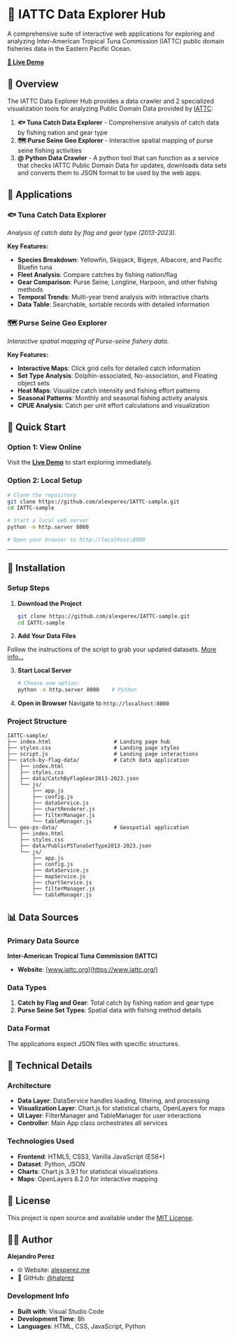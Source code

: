 # 🌊 IATTC Data Explorer Hub

A comprehensive suite of interactive web applications for exploring and analyzing Inter-American Tropical Tuna Commission (IATTC) public domain fisheries data in the Eastern Pacific Ocean.

**[🔗 Live Demo](https://alexperez.me/IATTC-sample/)**

## 🎯 Overview

The IATTC Data Explorer Hub provides a data crawler and 2 specialized visualization tools for analyzing Public Domain Data provided by [IATTC](https://iattc.org):

1. **🐟 Tuna Catch Data Explorer** - Comprehensive analysis of catch data by fishing nation and gear type
2. **🗺️ Purse Seine Geo Explorer** - Interactive spatial mapping of purse seine fishing activities
3. **@ Python Data Crawler** - A python tool that can function as a service that checks IATTC Public Domain Data for updates, downloads data sets and converts them to JSON format to be used by the web apps.

## 🚀 Applications

### 🐟 Tuna Catch Data Explorer
*Analysis of catch data by flag and gear type (2013-2023).*

**Key Features:**
- **Species Breakdown**: Yellowfin, Skipjack, Bigeye, Albacore, and Pacific Bluefin tuna
- **Fleet Analysis**: Compare catches by fishing nation/flag
- **Gear Comparison**: Purse Seine, Longline, Harpoon, and other fishing methods
- **Temporal Trends**: Multi-year trend analysis with interactive charts
- **Data Table**: Searchable, sortable records with detailed information

### 🗺️ Purse Seine Geo Explorer
*Interactive spatial mapping of Purse-seine fishery data.*

**Key Features:**
- **Interactive Maps**: Click grid cells for detailed catch information
- **Set Type Analysis**: Dolphin-associated, No-association, and Floating object sets
- **Heat Maps**: Visualize catch intensity and fishing effort patterns
- **Seasonal Patterns**: Monthly and seasonal fishing activity analysis
- **CPUE Analysis**: Catch per unit effort calculations and visualization

## 🚀 Quick Start

### Option 1: View Online
Visit the **[Live Demo](https://alexperex.me/IATTC-sample)** to start exploring immediately.

### Option 2: Local Setup
```bash
# Clone the repository
git clone https://github.com/alexperex/IATTC-sample.git
cd IATTC-sample

# Start a local web server
python -m http.server 8000

# Open your browser to http://localhost:8000
```

---

## 💾 Installation

### Setup Steps

1. **Download the Project**
   ```bash
   git clone https://github.com/alexperex/IATTC-sample.git
   cd IATTC-sample
   ```

2. **Add Your Data Files**
    
Follow the instructions of the script to grab your updated datasets. [More info...](./iattc-crawler/README.md)

3. **Start Local Server**
   ```bash
   # Choose one option:
   python -m http.server 8000    # Python
   ```

4. **Open in Browser**
   Navigate to `http://localhost:8000`

### Project Structure
```
IATTC-sample/
├── index.html                    # Landing page hub
├── styles.css                    # Landing page styles
├── script.js                     # Landing page interactions
├── catch-by-flag-data/           # Catch data application
│   ├── index.html
│   ├── styles.css
│   ├── data/CatchByFlagGear2013-2023.json
│   └── js/
│       ├── app.js
│       ├── config.js
│       ├── dataService.js
│       ├── chartRenderer.js
│       ├── filterManager.js
│       └── tableManager.js
└── geo-ps-data/                  # Geospatial application
    ├── index.html
    ├── styles.css
    ├── data/PublicPSTunaSetType2013-2023.json
    └── js/
        ├── app.js
        ├── config.js
        ├── dataService.js
        ├── mapService.js
        ├── chartService.js
        ├── filterManager.js
        └── tableManager.js
```
## 📊 Data Sources

### Primary Data Source
**Inter-American Tropical Tuna Commission (IATTC)**
- **Website**: [www.iattc.org](https://www.iattc.org/)

### Data Types
1. **Catch by Flag and Gear**: Total catch by fishing nation and gear type
2. **Purse Seine Set Types**: Spatial data with fishing method details

### Data Format
The applications expect JSON files with specific structures.

## 🔧 Technical Details

### Architecture
- **Data Layer**: DataService handles loading, filtering, and processing
- **Visualization Layer**: Chart.js for statistical charts, OpenLayers for maps
- **UI Layer**: FilterManager and TableManager for user interactions
- **Controller**: Main App class orchestrates all services

### Technologies Used
- **Frontend**: HTML5, CSS3, Vanilla JavaScript (ES6+)
- **Dataset**: Python, JSON
- **Charts**: Chart.js 3.9.1 for statistical visualizations
- **Maps**: OpenLayers 8.2.0 for interactive mapping

## 📄 License

This project is open source and available under the [MIT License](LICENSE).

## 👨‍💻 Author

**Alejandro Perez**
- 🌐 Website: [alexperez.me](https://alexperez.me)
- 🐙 GitHub: [@halprez](https://github.com/halprez)

### Development Info
- **Built with**: Visual Studio Code
- **Development Time**: 8h
- **Languages**: HTML, CSS, JavaScript, Python

